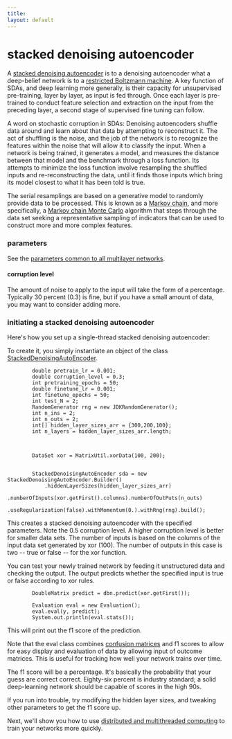 ```yaml
---
title: 
layout: default
---
```


# stacked denoising autoencoder

A [stacked denoising autoencoder](http://deeplearning.net/tutorial/SdA.html) is to a denoising autoencoder what a deep-belief network is to a [restricted Boltzmann machine](../restrictedboltzmannmachine.html). A key function of SDAs, and deep learning more generally, is their capacity for unsupervised pre-training, layer by layer, as input is fed through. Once each layer is pre-trained to conduct feature selection and extraction on the input from the preceding layer, a second stage of supervised fine tuning can follow. 

A word on stochastic corruption in SDAs: Denoising autoencoders shuffle data around and learn about that data by attempting to reconstruct it. The act of shuffling is the noise, and the job of the network is to recognize the features within the noise that will allow it to classify the input. When a network is being trained, it generates a model, and measures the distance between that model and the benchmark through a loss function. Its attempts to minimize the loss function involve resampling the shuffled inputs and re-reconstructing the data, until it finds those inputs which bring its model closest to what it has been told is true. 

The serial resamplings are based on a generative model to randomly provide data to be processed. This is known as a [Markov chain](https://en.wikipedia.org/wiki/Markov_chain#Steady-state_analysis_and_limiting_distributions), and more specifically, a [Markov chain Monte Carlo](https://en.wikipedia.org/wiki/Markov_chain_Monte_Carlo) algorithm that steps through the data set seeking a representative sampling of indicators that can be used to construct more and more complex features.

### parameters

See the [parameters common to all multilayer networks](../multinetwork.html).

#### corruption level 

The amount of noise to apply to the input will take the form of a percentage. Typically 30 percent (0.3) is fine, but if you have a small amount of data, you may want to consider adding more.

### initiating a stacked denoising autoencoder

Here's how you set up a single-thread stacked denoising autoencoder: 

To create it, you simply instantiate an object of the class [StackedDenoisingAutoEncoder](../doc/org/deeplearning4j/sda/StackedDenoisingAutoEncoder.html).

		    double pretrain_lr = 0.001;
			double corruption_level = 0.3;
			int pretraining_epochs = 50;
			double finetune_lr = 0.001;
			int finetune_epochs = 50;
			int test_N = 2;
			RandomGenerator rng = new JDKRandomGenerator();
			int n_ins = 2;
			int n_outs = 2;
			int[] hidden_layer_sizes_arr = {300,200,100};
			int n_layers = hidden_layer_sizes_arr.length;



		    DataSet xor = MatrixUtil.xorData(100, 200);


		    StackedDenoisingAutoEncoder sda = new StackedDenoisingAutoEncoder.Builder()
				.hiddenLayerSizes(hidden_layer_sizes_arr)
				.numberOfInputs(xor.getFirst().columns).numberOfOutPuts(n_outs)
				.useRegularization(false).withMomentum(0.).withRng(rng).build();


This creates a stacked denoising autoencoder with the specified parameters. Note the 0.5 corruption level. A higher corruption level is better for smaller data sets. The number of inputs is based on the columns of the input data set generated by xor (100). The number of outputs in this case is two -- true or false -- for the xor function.

You can test your newly trained network by feeding it unstructured data and checking the output. The output predicts whether the specified input is true or false according to xor rules.


			DoubleMatrix predict = dbn.predict(xor.getFirst());

			Evaluation eval = new Evaluation();
			eval.eval(y, predict);
			System.out.println(eval.stats());


This will print out the f1 score of the prediction.

Note that the eval class combines [confusion matrices](../glossary.html#confusionmatrix) and f1 scores to allow for easy display and evaluation of data by allowing input of outcome matrices. This is useful for tracking how well your network trains over time. 

The f1 score will be a percentage. It's basically the probability that your guess are correct correct. Eighty-six percent is industry standard; a solid deep-learning network should be capable of scores in the high 90s.

If you run into trouble, try modifying the hidden layer sizes, and tweaking other parameters to get the f1 score up.

Next, we'll show you how to use [distributed and multithreaded computing](../scaleout.html) to train your networks more quickly.